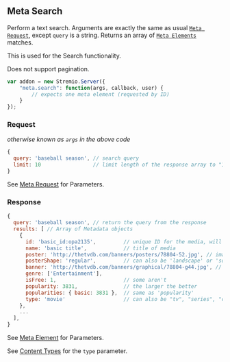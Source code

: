 ## Meta Search

Perform a text search. Arguments are exactly the same as usual [``Meta Request``](meta.request.md), except ``query`` is a string. Returns an array of [``Meta Elements``](meta.element.md) matches.

This is used for the Search functionality.

Does not support pagination.

```javascript
var addon = new Stremio.Server({
	"meta.search": function(args, callback, user) {
		// expects one meta element (requested by ID)
	}
});
```

### Request

_otherwise known as `args` in the above code_

```javascript
{
  query: 'baseball season', // search query
  limit: 10                 // limit length of the response array to "10"
}
```

See [Meta Request](meta.request.md) for Parameters.

### Response

```javascript
{
  query: 'baseball season', // return the query from the response
  results: [ // Array of Metadata objects
    {
      id: 'basic_id:opa2135',         // unique ID for the media, will be returned as "basic_id" in the request object later
      name: 'basic title',            // title of media
      poster: 'http://thetvdb.com/banners/posters/78804-52.jpg', // image link
      posterShape: 'regular',         // can also be 'landscape' or 'square'
      banner: 'http://thetvdb.com/banners/graphical/78804-g44.jpg', // image link
      genre: ['Entertainment'],
      isFree: 1,                      // some aren't
      popularity: 3831,               // the larger the better
      popularities: { basic: 3831 },  // same as 'popularity'
      type: 'movie'                   // can also be "tv", "series", "channel"
    },
	...
  ],
}
```

See [Meta Element](meta.element.md) for Parameters.

See [Content Types](content.types.md) for the `type` parameter.
